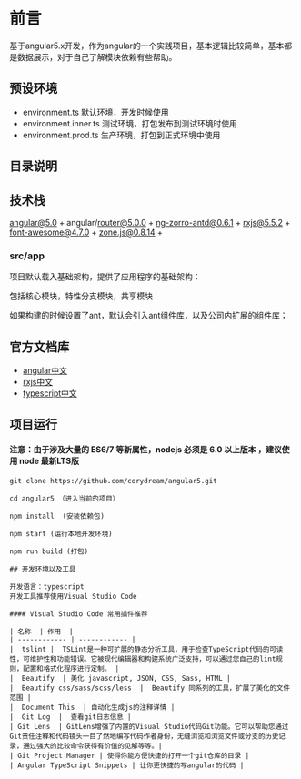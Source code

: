 # 前言

基于angular5.x开发，作为angular的一个实践项目，基本逻辑比较简单，基本都是数据展示，对于自己了解模块依赖有些帮助。

## 预设环境

- environment.ts 默认环境，开发时候使用
- environment.inner.ts 测试环境，打包发布到测试环境时使用
- environment.prod.ts 生产环境，打包到正式环境中使用

## 目录说明


## 技术栈

angular@5.0 + angular/router@5.0.0 + ng-zorro-antd@0.6.1 + rxjs@5.5.2 + font-awesome@4.7.0 + zone.js@0.8.14 + 

### src/app

项目默认载入基础架构，提供了应用程序的基础架构：

包括核心模块，特性分支模块，共享模块

如果构建的时候设置了ant，默认会引入ant组件库，以及公司内扩展的组件库；


## 官方文档库

- [angular中文](https://angular.cn/)
- [rxjs中文](http://cn.rx.js.org/)
- [typescript中文](https://www.tslang.cn/)


## 项目运行

#### 注意：由于涉及大量的 ES6/7 等新属性，nodejs 必须是 6.0 以上版本 ，建议使用 node 最新LTS版

```
git clone https://github.com/corydream/angular5.git

cd angular5 （进入当前的项目）

npm install  (安装依赖包)

npm start (运行本地开发环境)

npm run build (打包)

## 开发环境以及工具

开发语言：typescript
开发工具推荐使用Visual Studio Code

#### Visual Studio Code 常用插件推荐

| 名称  | 作用  |
| ------------ | ------------ |
|  tslint |  TSLint是一种可扩展的静态分析工具，用于检查TypeScript代码的可读性，可维护性和功能错误。它被现代编辑器和构建系统广泛支持，可以通过您自己的lint规则，配置和格式化程序进行定制。 |
|  Beautify  | 美化 javascript, JSON, CSS, Sass, HTML |
|  Beautify css/sass/scss/less  |  Beautify 同系列的工具，扩展了美化的文件范围 |
|  Document This  | 自动化生成js的注释详情 |
|  Git Log  |  查看git日志信息 |
| Git Lens  | GitLens增强了内置的Visual Studio代码Git功能。它可以帮助您通过Git责任注释和代码镜头一目了然地编写代码作者身份，无缝浏览和浏览文件或分支的历史记录，通过强大的比较命令获得有价值的见解等等。|
| Git Project Manager | 使得你能方便快捷的打开一个git仓库的目录 |
| Angular TypeScript Snippets | 让你更快捷的写angular的代码 |
